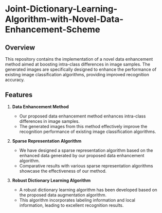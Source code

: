 # Joint-Dictionary-Learning-Algorithm-with-Novel-Data-Enhancement-Scheme

## Overview

This repository contains the implementation of a novel data enhancement method aimed at boosting intra-class differences in image samples. The generated images are specifically designed to enhance the performance of existing image classification algorithms, providing improved recognition accuracy.

## Features

1. **Data Enhancement Method**
   - Our proposed data enhancement method enhances intra-class differences in image samples.
   - The generated images from this method effectively improve the recognition performance of existing image classification algorithms.

2. **Sparse Representation Algorithm**
   - We have designed a sparse representation algorithm based on the enhanced data generated by our proposed data enhancement algorithm.
   - Comparative results with various sparse representation algorithms showcase the effectiveness of our method.

3. **Robust Dictionary Learning Algorithm**
   - A robust dictionary learning algorithm has been developed based on the proposed data augmentation algorithm.
   - This algorithm incorporates labeling information and local information, leading to excellent recognition results.
